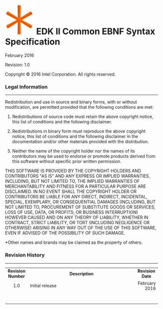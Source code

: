 
![](media/favicon-96x96.png)
EDK II Common EBNF Syntax Specification
=======================================

February 2016

Revision: 1.0

Copyright &copy; 2016 Intel Corporation. All rights reserved.

### Legal Information
---------------------

Redistribution and use in source and binary forms, with or without modification, are permitted provided that the following conditions are met:

1. Redistributions of source code must retain the above copyright notice, this list of conditions and the following disclaimer.

2. Redistributions in binary form must reproduce the above copyright notice, this list of conditions and the following disclaimer in the documentation and/or other materials provided with the distribution.

3. Neither the name of the copyright holder nor the names of its contributors may be used to endorse or promote products derived from this software without specific prior written permission.

THIS SOFTWARE IS PROVIDED BY THE COPYRIGHT HOLDERS AND CONTRIBUTORS "AS IS" AND ANY EXPRESS OR IMPLIED WARRANTIES, INCLUDING, BUT NOT LIMITED TO, THE IMPLIED WARRANTIES OF MERCHANTABILITY AND FITNESS FOR A PARTICULAR PURPOSE ARE DISCLAIMED. IN NO EVENT SHALL THE COPYRIGHT HOLDER OR CONTRIBUTORS BE LIABLE FOR ANY DIRECT, INDIRECT, INCIDENTAL, SPECIAL, EXEMPLARY, OR CONSEQUENTIAL DAMAGES (INCLUDING, BUT NOT LIMITED TO, PROCUREMENT OF SUBSTITUTE GOODS OR SERVICES; LOSS OF USE, DATA, OR PROFITS; OR BUSINESS INTERRUPTION) HOWEVER CAUSED AND ON ANY THEORY OF LIABILITY, WHETHER IN CONTRACT, STRICT LIABILITY, OR TORT (INCLUDING NEGLIGENCE OR OTHERWISE) ARISING IN ANY WAY OUT OF THE USE OF THIS SOFTWARE, EVEN IF ADVISED OF THE POSSIBILITY OF SUCH DAMAGE.

*Other names and brands may be claimed as the property of others.



### Revision History
--------------------


<table>
<tr>
<td align="center" width="15%"><b>Revision Number</b></td>
<td align="center"><b>Description</b></td>
<td align="center" width="15%"><b>Revision<br/>Date</b></td>
</tr>
<tr>
<td align="center">1.0</td>
<td align="left">Initial release</td>
<td align="right">February<br/>2016</td>
</tr>
<tr>
<td align="center"> </td>
<td align="left"> </td>
<td align="right">&nbsp;<br/>&nbsp;</td>
</tr>
</table>


<!-- toc -->



